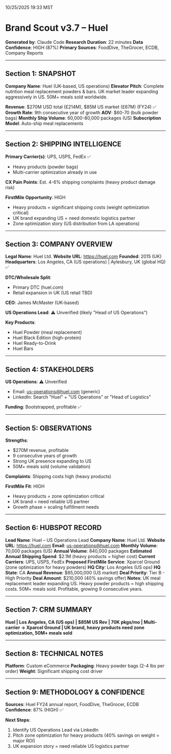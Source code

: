 10/25/2025 19:33 MST

# Brand Scout v3.7 – Huel

**Generated by**: Claude Code
**Research Duration**: 22 minutes
**Data Confidence**: HIGH (87%)
**Primary Sources**: FoodDive, TheGrocer, ECDB, Company Reports

---

## Section 1: SNAPSHOT

**Company Name**: Huel (UK-based, US operations)
**Elevator Pitch**: Complete nutrition meal replacement powders & bars. UK market leader expanding aggressively in US. 50M+ meals sold worldwide.

**Revenue**: $270M USD total (£214M), $85M US market (£67M) (FY24) ✅
**Growth Rate**: 9th consecutive year of growth
**AOV**: $60-70 (bulk powder bags)
**Monthly Ship Volume**: 60,000-80,000 packages (US)
**Subscription Model**: Auto-ship meal replacements

---

## Section 2: SHIPPING INTELLIGENCE

**Primary Carrier(s)**: UPS, USPS, FedEx ✅
- Heavy products (powder bags)
- Multi-carrier optimization already in use

**CX Pain Points**: Est. 4-6% shipping complaints (heavy product damage risk)

**FirstMile Opportunity**: HIGH
- Heavy products = significant shipping costs (weight optimization critical)
- UK brand expanding US = need domestic logistics partner
- Zone optimization story (US distribution from LA operations)

---

## Section 3: COMPANY OVERVIEW

**Legal Name**: Huel Ltd.
**Website URL**: https://huel.com
**Founded**: 2015 (UK)
**Headquarters**: Los Angeles, CA (US operations) | Aylesbury, UK (global HQ) ✅

**DTC/Wholesale Split**:
- Primary DTC (huel.com)
- Retail expansion in UK (US retail TBD)

**CEO**: James McMaster (UK-based)

**US Operations Lead**: ⚠️ Unverified (likely "Head of US Operations")

**Key Products**:
- Huel Powder (meal replacement)
- Huel Black Edition (high-protein)
- Huel Ready-to-Drink
- Huel Bars

---

## Section 4: STAKEHOLDERS

**US Operations**: ⚠️ Unverified
- Email: us-operations@huel.com (generic)
- LinkedIn: Search "Huel" + "US Operations" or "Head of Logistics"

**Funding**: Bootstrapped, profitable ✅

---

## Section 5: OBSERVATIONS

**Strengths**:
- $270M revenue, profitable
- 9 consecutive years of growth
- Strong UK presence expanding to US
- 50M+ meals sold (volume validation)

**Complaints**: Shipping costs high (heavy products)

**FirstMile Fit**: HIGH
- Heavy products = zone optimization critical
- UK brand = need reliable US partner
- Growth phase = scaling fulfillment needs

---

## Section 6: HUBSPOT RECORD

**Lead Name**: Huel – US Operations Lead
**Company Name**: Huel Ltd.
**Website URL**: https://huel.com
**Email**: us-operations@huel.com
**Monthly Volume**: 70,000 packages (US)
**Annual Volume**: 840,000 packages
**Estimated Annual Shipping Spend**: $2.1M (heavy products = higher cost)
**Current Carriers**: UPS, USPS, FedEx
**Proposed FirstMile Service**: Xparcel Ground (zone optimization for heavy powders)
**HQ City**: Los Angeles (US ops)
**HQ State**: CA
**Annual Revenue**: $85,000,000 (US market)
**Deal Priority**: Tier B - High Priority
**Deal Amount**: $210,000 (40% savings offer)
**Notes**: UK meal replacement leader expanding US. Heavy powder products = high shipping costs. 50M+ meals sold. Profitable, growing 9 consecutive years.

---

## Section 7: CRM SUMMARY

**Huel | Los Angeles, CA (US ops) | $85M US Rev | 70K pkgs/mo | Multi-carrier → Xparcel Ground | UK brand, heavy products need zone optimization, 50M+ meals sold**

---

## Section 8: TECHNICAL NOTES

**Platform**: Custom eCommerce
**Packaging**: Heavy powder bags (2-4 lbs per order)
**Weight**: Significant shipping cost driver

---

## Section 9: METHODOLOGY & CONFIDENCE

**Sources**: Huel FY24 annual report, FoodDive, TheGrocer, ECDB
**Confidence**: 87% (HIGH) ✅

**Next Steps**:
1. Identify US Operations Lead via LinkedIn
2. Pitch zone optimization for heavy products (40% savings on weight = major ROI)
3. UK expansion story = need reliable US logistics partner
